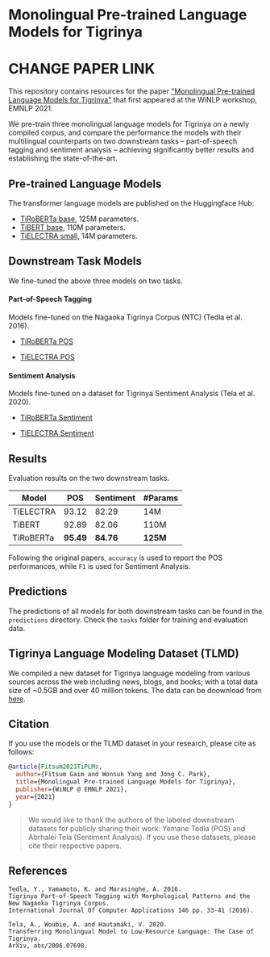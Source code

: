 # Monolingual Pre-trained Language Models for Tigrinya

# CHANGE PAPER LINK
This repository contains resources for the paper ["Monolingual Pre-trained Language Models for Tigrinya"](http://mt.kaist.ac.kr/files/Fitsum_etal_2021_TigrinyaPLMs.pdf) that first appeared at the WiNLP workshop, EMNLP 2021.

We pre-train three monolingual language models for Tigrinya on a newly compiled corpus, and compare the performance the models with their multilingual counterparts on two downstream tasks – part-of-speech tagging and sentiment analysis – achieving significantly better results and establishing the state-of-the-art.


## Pre-trained Language Models

The transformer language models are published on the Huggingface Hub:

- [TiRoBERTa base](https://huggingface.co/fgaim/tiroberta-base), 125M parameters.
- [TiBERT base](https://huggingface.co/fgaim/tibert-base), 110M parameters.
- [TiELECTRA small](https://huggingface.co/fgaim/tielectra-small), 14M parameters.


## Downstream Task Models

We fine-tuned the above three models on two tasks.

#### Part-of-Speech Tagging

Models fine-tuned on the Nagaoka Tigrinya Corpus (NTC) (Tedla et al. 2016).

- [TiRoBERTa POS](https://huggingface.co/fgaim/tiroberta-pos)
<!-- - [TiBERT POS](https://huggingface.co/fgaim/tibert-pos) -->
- [TiELECTRA POS](https://huggingface.co/fgaim/tielectra-small-pos)

#### Sentiment Analysis

Models fine-tuned on a dataset for Tigrinya Sentiment Analysis (Tela et al. 2020).

- [TiRoBERTa Sentiment](https://huggingface.co/fgaim/tiroberta-sentiment)
<!-- - [TiBERT Sentiment](https://huggingface.co/fgaim/tibert-sentiment) -->
- [TiELECTRA Sentiment](https://huggingface.co/fgaim/tielectra-small-sentiment)


## Results

Evaluation results on the two downstream tasks.

| Model | POS | Sentiment | #Params |
|--------|--------|--------|--------|
| TiELECTRA | 93.12 | 82.29 | 14M |
| TiBERT | 92.89 | 82.06 | 110M |
| TiRoBERTa | **95.49** | **84.76** | **125M** |

Following the original papers, `accuracy` is used to report the POS performances, while `F1` is used for Sentiment Analysis.


## Predictions

The predictions of all models for both downstream tasks can be found in the `predictions` directory.
Check the `tasks` folder for training and evaluation data.


## Tigrinya Language Modeling Dataset (TLMD)

We compiled a new dataset for Tigrinya language modeling from various sources across the web including news, blogs, and books; with a total data size of ~0.5GB and over 40 million tokens. The data can be doownload from [here](https://zenodo.org/record/5139094).


## Citation

If you use the models or the TLMD dataset in your research, please cite as follows:

```bibtex
@article{Fitsum2021TiPLMs,
  author={Fitsum Gaim and Wonsuk Yang and Jong C. Park},
  title={Monolingual Pre-trained Language Models for Tigrinya},
  publisher={WiNLP @ EMNLP 2021},
  year={2021}
}
```

> We would like to thank the authors of the labeled downstream datasets for publicly sharing their work: Yemane Tedla (POS) and Abrhalei Tela (Sentiment Analysis). If you use these datasets, please cite their respective papers.


## References

```
Tedla, Y., Yamamoto, K. and Marasinghe, A. 2016.
Tigrinya Part-of-Speech Tagging with Morphological Patterns and the New Nagaoka Tigrinya Corpus.
International Journal Of Computer Applications 146 pp. 33-41 (2016).

Tela, A., Woubie, A. and Hautamäki, V. 2020.
Transferring Monolingual Model to Low-Resource Language: The Case of Tigrinya.
ArXiv, abs/2006.07698.
```
